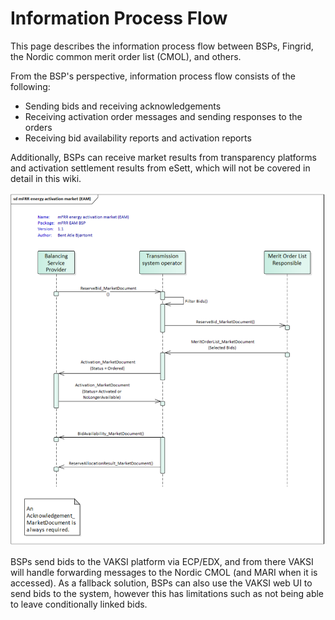 # Information Process Flow

This page describes the information process flow between BSPs, Fingrid, the Nordic common merit order list (CMOL), and others.

From the BSP's perspective, information process flow consists of the following:
* Sending bids and receiving acknowledgements
* Receiving activation order messages and sending responses to the orders
* Receiving bid availability reports and activation reports

Additionally, BSPs can receive market results from transparency platforms and activation settlement results from eSett, which will not be covered in detail in this wiki.

![Sequence diagram of mFRR message exchanges between BSP and TSO](./img/SequenceDiagram_mFRR_E.png)

BSPs send bids to the VAKSI platform via ECP/EDX, and from there VAKSI will handle forwarding messages to the Nordic CMOL (and MARI when it is accessed). As a fallback solution, BSPs can also use the VAKSI web UI to send bids to the system, however this has limitations such as not being able to leave conditionally linked bids.
